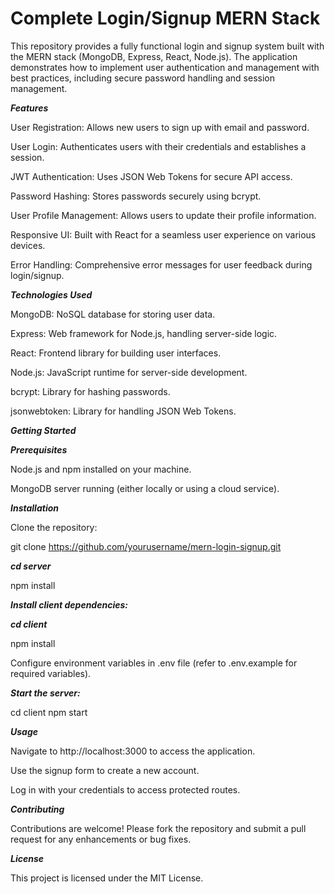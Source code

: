 # Complete Login/Signup MERN Stack

This repository provides a fully functional login and signup system built with the MERN stack (MongoDB, Express, React, Node.js). The application demonstrates how to implement user authentication and management with best practices, including secure password handling and session management.

***Features***

User Registration: Allows new users to sign up with email and password.

User Login: Authenticates users with their credentials and establishes a session.

JWT Authentication: Uses JSON Web Tokens for secure API access.

Password Hashing: Stores passwords securely using bcrypt.

User Profile Management: Allows users to update their profile information.

Responsive UI: Built with React for a seamless user experience on various devices.

Error Handling: Comprehensive error messages for user feedback during login/signup.

***Technologies Used***

MongoDB: NoSQL database for storing user data.

Express: Web framework for Node.js, handling server-side logic.

React: Frontend library for building user interfaces.

Node.js: JavaScript runtime for server-side development.

bcrypt: Library for hashing passwords.

jsonwebtoken: Library for handling JSON Web Tokens.

***Getting Started***

***Prerequisites***

Node.js and npm installed on your machine.

MongoDB server running (either locally or using a cloud service).

***Installation***

Clone the repository:

git clone https://github.com/yourusername/mern-login-signup.git

***cd server***

npm install

***Install client dependencies:***

***cd client***

npm install

Configure environment variables in .env file (refer to .env.example for required variables).

***Start the server:***

cd client
npm start

***Usage***

Navigate to http://localhost:3000 to access the application.

Use the signup form to create a new account.

Log in with your credentials to access protected routes.

***Contributing***

Contributions are welcome! Please fork the repository and submit a pull request for any enhancements or bug fixes.

***License***

This project is licensed under the MIT License.
